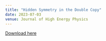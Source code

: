 ```yaml
---
title: "Hidden Symmetry in the Double Copy"
date: 2023-07-03
venue: Journal of High Energy Physics
---
```

[Download here](https://inspirehep.net/literature/2674400)
